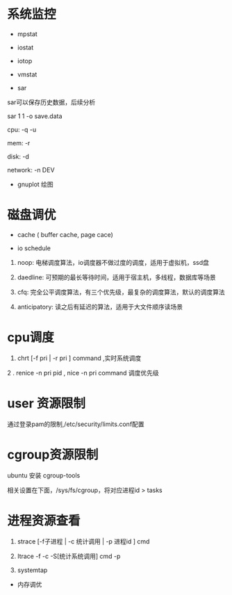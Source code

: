 # 系统监控

* mpstat

* iostat

* iotop

* vmstat

* sar

sar可以保存历史数据，后续分析

sar 1 1 -o save.data

cpu: -q -u

mem: -r

disk: -d

network: -n DEV

* gnuplot 绘图

# 磁盘调优

* cache ( buffer cache, page cace)

* io schedule

1. noop: 电梯调度算法，io调度器不做过度的调度，适用于虚拟机，ssd盘

2. daedline: 可预期的最长等待时间，适用于宿主机，多线程，数据库等场景

3. cfq: 完全公平调度算法，有三个优先级，最复杂的调度算法，默认的调度算法

4. anticipatory: 读之后有延迟的算法，适用于大文件顺序读场景

# cpu调度

1. chrt [-f pri | -r pri ] command ,实时系统调度

2 . renice -n pri pid , nice -n pri command 调度优先级

# user 资源限制

通过登录pam的限制,/etc/security/limits.conf配置

# cgroup资源限制

ubuntu 安装 cgroup-tools 

相关设置在下面，/sys/fs/cgroup，将对应进程id > tasks

# 进程资源查看

1. strace [-f子进程 | -c 统计调用 | -p 进程id ] cmd

2. ltrace -f -c -S[统计系统调用] cmd -p 

3. systemtap


* 内存调优
